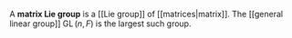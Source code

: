 A **matrix Lie group** is a [[Lie group]] of [[matrices|matrix]]. The [[general linear group]] $\operatorname{GL}(n, F)$ is the largest such group.
